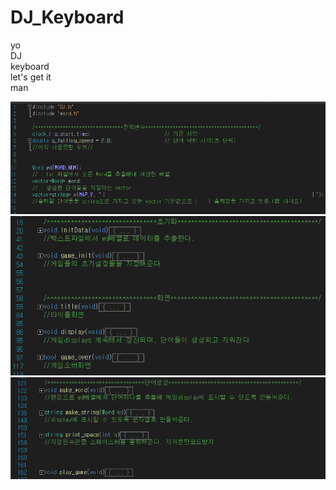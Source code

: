 # DJ_Keyboard
yo  
DJ  
keyboard  
let's get it  
man  

![image](./image/01.png)  
![image](./image/02.png)  
![image](./image/03.png)  